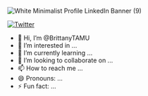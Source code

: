 ![White Minimalist Profile LinkedIn Banner (9)](https://github.com/BrittanyTAMU/BrittanyTAMU/assets/150837663/26b7911c-5b02-417c-9d25-b6a2687d5ce4)


[![Twitter](https://pbs.twimg.com/profile_images/1683899100922511378/5lY42eHs_150x150.jpg)](https://twitter.com/BRITTANYWA30570)










- 👋 Hi, I’m @BrittanyTAMU
- 👀 I’m interested in ...
- 🌱 I’m currently learning ...
- 💞️ I’m looking to collaborate on ...
- 📫 How to reach me ...
- 😄 Pronouns: ...
- ⚡ Fun fact: ...

<!---
BrittanyTAMU/BrittanyTAMU is a ✨ special ✨ repository because its `README.md` (this file) appears on your GitHub profile.
You can click the Preview link to take a look at your changes.
--->
